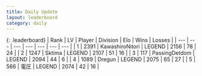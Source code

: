 ```yaml
---
title: Daily Update
layout: leaderboard
category: daily
---
```


{: .leaderboard}
| Rank | LV | Player | Division | Elo | Wins | Losses |
| --- | --- | --- | --- | --- | --- | --- |
| <span data-change="0">1</span> | 2391 | <span title="ID: 164871">KawashiroNitori</span> | LEGEND | <span data-change="-11">2156</span> | <span data-change="1">78</span> | <span data-change="1">24</span> |
| <span data-change="0">2</span> | 1247 | <span title="ID: 353063">Sktima</span> | LEGEND | <span data-change="-23">2107</span> | <span data-change="0">51</span> | <span data-change="2">16</span> |
| <span data-change="1">3</span> | 117 | <span title="ID: 454837">PassingDetdom</span> | LEGEND | <span data-change="0">2094</span> | <span data-change="0">44</span> | <span data-change="0">6</span> |
| <span data-change="-1">4</span> | 1089 | <span title="ID: 337810">Dregun</span> | LEGEND | <span data-change="-41">2075</span> | <span data-change="8">65</span> | <span data-change="7">27</span> |
| <span data-change="6">5</span> | 566 | <span title="ID: 407707">電圧</span> | LEGEND | <span data-change="48">2074</span> | <span data-change="8">42</span> | <span data-change="1">16</span> |